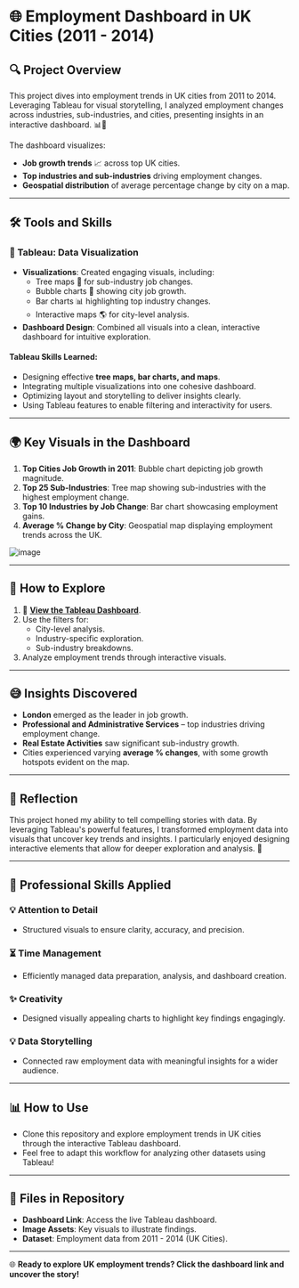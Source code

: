 # 🌐 Employment Dashboard in UK Cities (2011 - 2014)

## 🔍 Project Overview
This project dives into employment trends in UK cities from 2011 to 2014. Leveraging Tableau for visual storytelling, I analyzed employment changes across industries, sub-industries, and cities, presenting insights in an interactive dashboard. 📊🌿

The dashboard visualizes:
- **Job growth trends** 📈 across top UK cities.
- **Top industries and sub-industries** driving employment changes.
- **Geospatial distribution** of average percentage change by city on a map.

---

## 🛠️ Tools and Skills

### 🔵 Tableau: Data Visualization
- **Visualizations**: Created engaging visuals, including:
  - Tree maps 📏 for sub-industry job changes.
  - Bubble charts 🔴 showing city job growth.
  - Bar charts 📊 highlighting top industry changes.
  - Interactive maps 🌎 for city-level analysis.
- **Dashboard Design**: Combined all visuals into a clean, interactive dashboard for intuitive exploration.

#### Tableau Skills Learned:
- Designing effective **tree maps, bar charts, and maps**.
- Integrating multiple visualizations into one cohesive dashboard.
- Optimizing layout and storytelling to deliver insights clearly.
- Using Tableau features to enable filtering and interactivity for users.

---

## 🌍 Key Visuals in the Dashboard
1. **Top Cities Job Growth in 2011**: Bubble chart depicting job growth magnitude.
2. **Top 25 Sub-Industries**: Tree map showing sub-industries with the highest employment change.
3. **Top 10 Industries by Job Change**: Bar chart showcasing employment gains.
4. **Average % Change by City**: Geospatial map displaying employment trends across the UK.

![image](https://github.com/user-attachments/assets/6c30ee2c-a096-4af9-ad5e-9496a3ace01e)



---

## 🚀 How to Explore
1. 🔗 **[View the Tableau Dashboard](https://public.tableau.com/app/profile/shahed.ali2592/viz/UKEmploymentChangeProject-ExcelTableau/Dashboard1?publish=yes)**.
2. Use the filters for:
   - City-level analysis.
   - Industry-specific exploration.
   - Sub-industry breakdowns.
3. Analyze employment trends through interactive visuals.

---

## 😅 Insights Discovered
- **London** emerged as the leader in job growth.
- **Professional and Administrative Services** – top industries driving employment change.
- **Real Estate Activities** saw significant sub-industry growth.
- Cities experienced varying **average % changes**, with some growth hotspots evident on the map.

---

## 🎉 Reflection
This project honed my ability to tell compelling stories with data. By leveraging Tableau's powerful features, I transformed employment data into visuals that uncover key trends and insights. I particularly enjoyed designing interactive elements that allow for deeper exploration and analysis. 🎯

---

## 🌟 Professional Skills Applied
### 💡 Attention to Detail
- Structured visuals to ensure clarity, accuracy, and precision.

### ⏳ Time Management
- Efficiently managed data preparation, analysis, and dashboard creation.

### ✨ Creativity
- Designed visually appealing charts to highlight key findings engagingly.

### 💡 Data Storytelling
- Connected raw employment data with meaningful insights for a wider audience.

---

## 📊 How to Use
- Clone this repository and explore employment trends in UK cities through the interactive Tableau dashboard.
- Feel free to adapt this workflow for analyzing other datasets using Tableau!

---

## 📑 Files in Repository
- **Dashboard Link**: Access the live Tableau dashboard.
- **Image Assets**: Key visuals to illustrate findings.
- **Dataset**: Employment data from 2011 - 2014 (UK Cities).

---

🌐 **Ready to explore UK employment trends? Click the dashboard link and uncover the story!**

